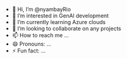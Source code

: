 - 👋 Hi, I’m @nyambayRio
- 👀 I’m interested in GenAI development
- 🌱 I’m currently learning Azure clouds
- 💞️ I’m looking to collaborate on any projects
- 📫 How to reach me ...
- 😄 Pronouns: ...
- ⚡ Fun fact: ...

<!---
nyambayRio/nyambayRio is a ✨ special ✨ repository because its `README.md` (this file) appears on your GitHub profile.
You can click the Preview link to take a look at your changes.
--->
